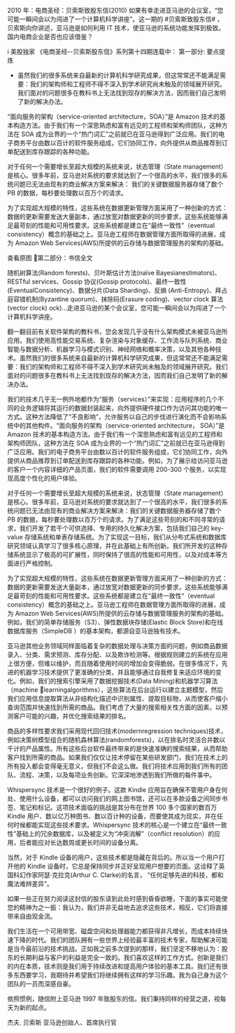 2010 年：电商圣经：贝索斯致股东信(2010)
如果有幸走进亚马逊的会议室，“您可能一瞬间会以为闯进了一个计算机科学讲座”。这一期的 #贝索斯致股东信# ，贝索斯向你讲述，亚马逊是如何利用 IT 技术，使亚马逊的系统功能发挥到极致。国内电商企业是否也应该借鉴？

i 美股独家 《电商圣经--贝索斯股东信》系列第十四期连载中：
第一部分: 要点提炼




* 虽然我们的很多系统来自最新的计算机科学研究成果，但这常常还不能满足需要：我们的架构师和工程师不得不深入到学术研究尚未触及的领域展开研究。我们面对的问题很多在教科书上无法找到现存的解决方法，因而我们自己发明了新的解决办法。



“面向服务的架构（service-oriented architecture，SOA）”是 Amazon 技术的基本构造方法。由于我们有一个深思熟虑和富有远见的工程师和架构师团队，这种方法在 SOA 成为业界的一个“热门词汇”之前就已在亚马逊得到广泛应用。我们的电子商务平台由数以百计的软件服务组成，它们协同工作，向外提供从商品推荐到订单配送到库存跟踪的各种功能。



对于任何一个需要增长至超大规模的系统来说，状态管理（State management）是核心。很多年前，亚马逊对系统的要求就达到了一个很高的水平，我们很多的系统问题已无法由现有的商业解决方案来解决： 我们的关键数据服务器存储了数个 PB 的数据，每秒要处理数以百万个的请求。


为了实现超大规模的特性，这些系统在数据更新管理方面采用了一种创新的方式：数据的更新需要发送大量副本，通过放宽对数据更新的同步要求，这些系统能够满足最苛刻的性能和可用性要求。这些系统都是建立在“最终一致性”（eventual consistency）概念的基础之上。亚马逊工程师在数据管理方面所取得的进展，成为 Amazon Web Services(AWS)所提供的云存储与数据管理服务的架构的基础。




















查看原图
第二部分：书信全文




随机树算法(Random forests)、贝叶斯估计方法(naïve Bayesianestimators)、RESTful services、Gossip
协议(Gossip protocols)、最终一致性(EventualConsistency)、数据分片(Data Sharding)、反熵
(Anti-Entropy)、拜占庭容错机制(Byzantine quorum)、抹除码(Erasure coding)、vector clock 算法(vector clock)
ock)...走进亚马逊的某个会议室，您可能一瞬间会以为闯进了一个计算机科学讲座。

翻一翻目前有关软件架构的教科书，您会发现几乎没有什么架构模式未被亚马逊所应用。我们使用高性能交易系统、复杂渲染与对象缓存、工作流与队列系统、商业智能与数据分析、机器学习与模式识别、神经网络和概率决策，以及其他各种技术。虽然我们的很多系统来自最新的计算机科学研究成果，但这常常还不能满足需要：我们的架构师和工程师不得不深入到学术研究尚未触及的领域展开研究。我们面对的问题很多在教科书上无法找到现存的解决方法，因而我们自己发明了新的解决办法。

我们的技术几乎无一例外地都作为“服务（services）”来实现：应用程序的几个不同的业务逻辑将其运行的数据封装起来，向外提供硬件接口作为访问其功能的唯一方式。这种方法降低了“不良影响”，允许服务以自己的步伐进行演化而不会影响系统中的其他构件。“面向服务的架构（service-oriented architecture，
SOA）”是 Amazon 技术的基本构造方法。由于我们有一个深思熟虑和富有远见的工程师和架构师团队，这种方法在 SOA 成为业界的一个“热门词汇”之前就已在亚马逊得到广泛应用。我们的电子商务平台由数以百计的软件服务组成，它们协同工作，向外提供从商品推荐到订单配送到库存跟踪的各种功能。例如，为了展示给访问亚马逊的客户一个内容详细的产品页面，我们的软件需要调用 200-300 个服务，以实现现高度个性化的用户体验。

对于任何一个需要增长至超大规模的系统来说，状态管理（State management）是核心。很多年前，亚马逊对系统的要求就达到了一个很高的水平，我们很多的系统问题已无法由现有的商业解决方案来解决：我们的关键数据服务器存储了数个 PB 的数据，每秒要处理数以百万个的请求。为了满足这些苛刻的和不同寻常的请求，我们开发了若干个可供选择、专用的持久化解决方案，包括我们自己的 key-value 存储系统和单表存储系统。为了实现这一目标，我们从分布式系统和数据库研究领域认真学习了很多核心原理，并在此基础上有所创新。我们所开发的这种存储系统显示了极高的可扩展性，同时保持了很高的性能和可用性，以及对成本等方面进行严格控制。

为了实现超大规模的特性，这些系统在数据更新管理方面采用了一种创新的方式：数据的更新需要发送大量副本，通过放宽对数据更新的同步要求，这些系统能够满足最苛刻的性能和可用性要求。这些系统都是建立在“最终一致性”（eventual consistency）概念的基础之上。亚马逊工程师在数据管理方面所取得的进展，成为 Amazon Web Services(AWS)所提供的云存储与数据管理服务的架构的基础。例如，我们的简单存储服务（S3）、弹性数据块存储(Elastic Block Store)和在线数据库服务（SimpleDB ）的基本架构，都源自亚马逊独有技术。

亚马逊其他业务领域同样面临着复杂的数据处理与决策方面的问题，例如商品数据录入、分类、需求预测、库存分配、以及欺诈检测等。根据规则建立的系统在应用上很方便，但难以维护，而且随着使用时间的增加会变得脆弱。在很多情况下，先进的机器学习技术提供了更准确的分类，并且能够通过自我修复来适应环境的变化。例如，我们的搜索引擎采用了数据挖掘技术(Data Mining)和机器学习算法（machine
learningalgorithms），这些算法在后台运行以建立主题模型，然后我们应用信息提取算法从非结构化描述中识别属性、提取目标物，从而使客户缩小查询范围并快速找到所需的商品。我们考虑了大量的搜索相关性方面的因素，以预测客户可能的兴趣，并优化搜索结果的排名。

商品的多样性要求我们采用现代回归技术(modernregression techniques)技术，例如决策树模型组合的随机森林算法(randomforests)，以在排名时灵活合并数以千计的产品属性。所有这些后台软件最终带来的是快速准确的搜索结果，从而帮助客户找到所需的商品。如果我们仅仅让技术停留在某些研发部门，我们在技术上的所有投入都会变得毫无意义，但我们不会这么做。我们将技术应用到我们所有的团队、流程、决策，以及每项业务创新。它深深地渗透到我们所做的每件事中。

Whispersync 技术是一个很好的例子。这款 Kindle 应用旨在确保不管用户身在何处、使用什么设备，都可以访问我们的网上图书馆，还可以在多款设备之间同步书签、笔记和标记。这项技术面临的挑战是其分布在世界 100 多个国家的数百万 Kindle 用户、数以亿万种图书、数以百计种的设备，而要使其成为现实，并在任何时候都能实现这些技术要求。Whispersync 技术的核心是一个建立在“最终一致性”基础上的冗余数据库，以及被定义为“冲突消解”（conflict resolution）的应用，后者能应对长达数周或更长时间的设备分离。

当然，对于 Kindle 设备的用户，这些技术都是隐藏在背后的。所以当一个用户打开他的 Kindle 设备时，它总是保持同步并正好呈现用户想要的页面。这诠释了英国科幻作家阿瑟·克拉克(Arthur C. Clarke)的名言，
“任何足够先进的科技，都和魔法难辨差异”。

如果一些正在努力阅读这封信的股东读到此处时感到昏昏欲睡，下面的事实可能使您的精神为之一振：我认为，我们并非无益地去追求这些技术，相反，它们将直接带来自由现金流。

我们生活在一个可用带宽、磁盘空间和处理器能力都获得非凡增长，而成本持续快速下降的时代。我们的团队拥有一些世界上经验最丰富的技术专家，帮助解决可能是当今最前沿的技术挑战。正如我之前多次提到的那样，我们坚定不移地认为：股东的长期利益与客户的利益是完全一致的。我们喜欢这样的工作方式。创新是我们的内在本质，技术则是我们用于持续改进和提高用户体验的基本工具。我们还有很多东西要学习，我期待并希望我们将继续拥有这样的学习乐趣。我为自己身为这个团队的一员而深感自豪。

依照惯例，随信附上亚马逊 1997 年致股东的信。我们秉持同样的经营之道，视每天为新的起点。

杰夫. 贝索斯
亚马逊创始人、首席执行官
